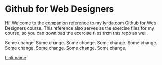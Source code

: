 Github for Web Designers
========================

Hi! Welcome to the companion reference to my lynda.com Github for Web Designers course. This reference also serves as the exercise files for my course, so you can download the exercise files from this repo as well.

Some change. Some change. Some change. Some change. Some change. Some change. Some change. Some change. Some change. 

[Link name](http://aijazkhan81.github.io/githubforweb)
